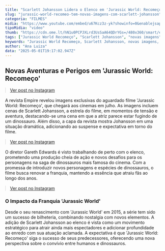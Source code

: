 ```yaml
---
title: "Scarlett Johansson Lidera o Elenco em 'Jurassic World: Recomeço' com Novas Imagens Reveladas"
slug: "jurassic-world-recomeo-tem-novas-imagens-com-scarlett-johansson"
categoria: "FILMES"
midia: "https://www.youtube.com/embed/u67Kcz3z-yk?showinfo=0&enablejsapi=1"
tipoMidia: "video"
thumb: "https://cdn.ome.lt/hN1u0PCPJXLrd3UsSaA64QDrYGs=/480x360/smart/extras/conteudos/Captura_de_tela_2025-05-01_152630.png"
tags: ["Jurassic World Recomeço", "Scarlett Johansson", "novas imagens", "dinossauros", "Empire", "cinema", "estreia de filme"]
keywords: "Jurassic World Recomeço, Scarlett Johansson, novas imagens, dinossauros, Empire, cinema, estreia de filme"
author: "Ana Luiza"
data: "2025-05-01T19:17:02.947Z"
---
```


## Novas Aventuras e Perigos em 'Jurassic World: Recomeço'

<blockquote class="instagram-media" data-instgrm-permalink="https://www.instagram.com/p/DJHX28ds918/" data-instgrm-version="14" style="width:100%; max-width:540px; margin:1rem auto;"><a href="https://www.instagram.com/p/DJHX28ds918/">Ver post no Instagram</a></blockquote>

A revista Empire revelou imagens exclusivas do aguardado filme 'Jurassic World: Recomeço', que chegará aos cinemas em julho. As imagens incluem cenas de Scarlett Johansson, a estrela do filme, em momentos de tensão e aventura, destacando-se uma cena em que a atriz parece estar fugindo de um dinossauro. Além disso, a capa da revista mostra Johansson em uma situação dramática, adicionando ao suspense e expectativa em torno do filme.

<blockquote class="instagram-media" data-instgrm-permalink="https://www.instagram.com/p/DJHfAc1MdDQ/" data-instgrm-version="14" style="width:100%; max-width:540px; margin:1rem auto;"><a href="https://www.instagram.com/p/DJHfAc1MdDQ/">Ver post no Instagram</a></blockquote>

O diretor Gareth Edwards é visto trabalhando de perto com o elenco, prometendo uma produção cheia de ação e novos desafios para os personagens na saga de dinossauros mais famosa do cinema. Com a promessa de introduzir novos personagens e espécies de dinossauros, o filme busca renovar a franquia, mantendo a essência que atraiu fãs ao longo dos anos.

<blockquote class="instagram-media" data-instgrm-permalink="https://www.instagram.com/p/DJHll1sMBR9/" data-instgrm-version="14" style="width:100%; max-width:540px; margin:1rem auto;"><a href="https://www.instagram.com/p/DJHll1sMBR9/">Ver post no Instagram</a></blockquote>

### O Impacto da Franquia 'Jurassic World'

Desde o seu renascimento com 'Jurassic World' em 2015, a série tem sido um sucesso de bilheteria, combinando nostalgia com novos elementos. A adição de Scarlett Johansson ao elenco é vista como um movimento estratégico para atrair ainda mais espectadores e adicionar profundidade ao enredo com sua atuação aclamada. A expectativa é que 'Jurassic World: Recomeço' siga o sucesso de seus predecessores, oferecendo uma nova perspectiva sobre o convívio entre humanos e dinossauros.
